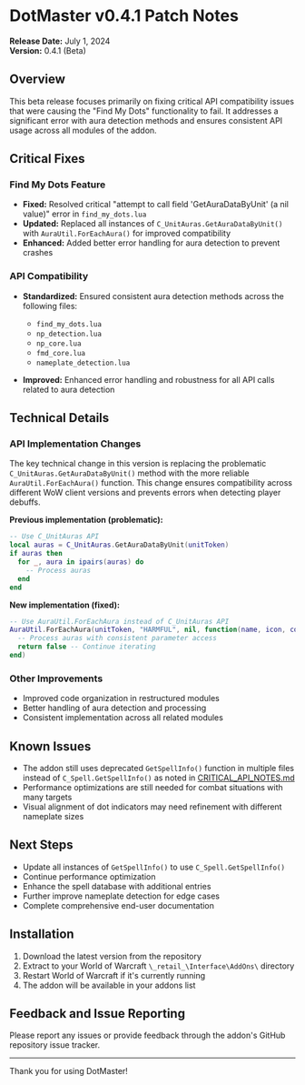 # DotMaster v0.4.1 Patch Notes

**Release Date:** July 1, 2024  
**Version:** 0.4.1 (Beta)

## Overview

This beta release focuses primarily on fixing critical API compatibility issues that were causing the "Find My Dots" functionality to fail. It addresses a significant error with aura detection methods and ensures consistent API usage across all modules of the addon.

## Critical Fixes

### Find My Dots Feature

- **Fixed:** Resolved critical "attempt to call field 'GetAuraDataByUnit' (a nil value)" error in `find_my_dots.lua`
- **Updated:** Replaced all instances of `C_UnitAuras.GetAuraDataByUnit()` with `AuraUtil.ForEachAura()` for improved compatibility
- **Enhanced:** Added better error handling for aura detection to prevent crashes

### API Compatibility

- **Standardized:** Ensured consistent aura detection methods across the following files:
  - `find_my_dots.lua`
  - `np_detection.lua`
  - `np_core.lua`
  - `fmd_core.lua`
  - `nameplate_detection.lua`
  
- **Improved:** Enhanced error handling and robustness for all API calls related to aura detection

## Technical Details

### API Implementation Changes

The key technical change in this version is replacing the problematic `C_UnitAuras.GetAuraDataByUnit()` method with the more reliable `AuraUtil.ForEachAura()` function. This change ensures compatibility across different WoW client versions and prevents errors when detecting player debuffs.

**Previous implementation (problematic):**
```lua
-- Use C_UnitAuras API
local auras = C_UnitAuras.GetAuraDataByUnit(unitToken)
if auras then
  for _, aura in ipairs(auras) do
    -- Process auras
  end
end
```

**New implementation (fixed):**
```lua
-- Use AuraUtil.ForEachAura instead of C_UnitAuras API
AuraUtil.ForEachAura(unitToken, "HARMFUL", nil, function(name, icon, count, debuffType, duration, expirationTime, source, isStealable, nameplateShowPersonal, spellId)
  -- Process auras with consistent parameter access
  return false -- Continue iterating
end)
```

### Other Improvements

- Improved code organization in restructured modules
- Better handling of aura detection and processing
- Consistent implementation across all related modules

## Known Issues

- The addon still uses deprecated `GetSpellInfo()` function in multiple files instead of `C_Spell.GetSpellInfo()` as noted in [CRITICAL_API_NOTES.md](../CRITICAL_API_NOTES.md)
- Performance optimizations are still needed for combat situations with many targets
- Visual alignment of dot indicators may need refinement with different nameplate sizes

## Next Steps

- Update all instances of `GetSpellInfo()` to use `C_Spell.GetSpellInfo()`
- Continue performance optimization
- Enhance the spell database with additional entries
- Further improve nameplate detection for edge cases
- Complete comprehensive end-user documentation

## Installation

1. Download the latest version from the repository
2. Extract to your World of Warcraft `\_retail_\Interface\AddOns\` directory
3. Restart World of Warcraft if it's currently running
4. The addon will be available in your addons list

## Feedback and Issue Reporting

Please report any issues or provide feedback through the addon's GitHub repository issue tracker.

---

Thank you for using DotMaster! 